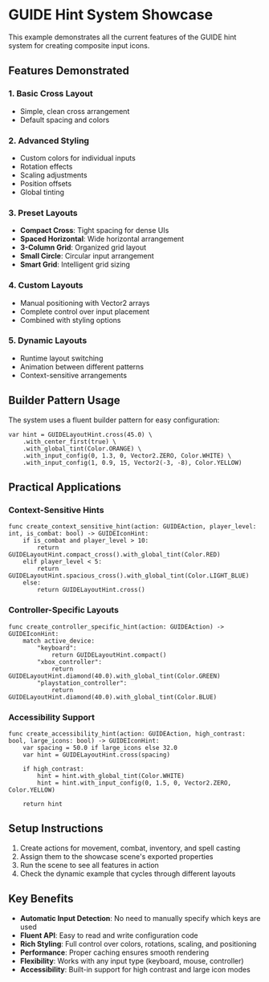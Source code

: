 # GUIDE Hint System Showcase

This example demonstrates all the current features of the GUIDE hint system for creating composite input icons.

## Features Demonstrated

### 1. Basic Cross Layout
- Simple, clean cross arrangement
- Default spacing and colors

### 2. Advanced Styling
- Custom colors for individual inputs
- Rotation effects
- Scaling adjustments
- Position offsets
- Global tinting

### 3. Preset Layouts
- **Compact Cross**: Tight spacing for dense UIs
- **Spaced Horizontal**: Wide horizontal arrangement
- **3-Column Grid**: Organized grid layout
- **Small Circle**: Circular input arrangement
- **Smart Grid**: Intelligent grid sizing

### 4. Custom Layouts
- Manual positioning with Vector2 arrays
- Complete control over input placement
- Combined with styling options

### 5. Dynamic Layouts
- Runtime layout switching
- Animation between different patterns
- Context-sensitive arrangements

## Builder Pattern Usage

The system uses a fluent builder pattern for easy configuration:

```gdscript
var hint = GUIDELayoutHint.cross(45.0) \
    .with_center_first(true) \
    .with_global_tint(Color.ORANGE) \
    .with_input_config(0, 1.3, 0, Vector2.ZERO, Color.WHITE) \
    .with_input_config(1, 0.9, 15, Vector2(-3, -8), Color.YELLOW)
```

## Practical Applications

### Context-Sensitive Hints
```gdscript
func create_context_sensitive_hint(action: GUIDEAction, player_level: int, is_combat: bool) -> GUIDEIconHint:
    if is_combat and player_level > 10:
        return GUIDELayoutHint.compact_cross().with_global_tint(Color.RED)
    elif player_level < 5:
        return GUIDELayoutHint.spacious_cross().with_global_tint(Color.LIGHT_BLUE)
    else:
        return GUIDELayoutHint.cross()
```

### Controller-Specific Layouts
```gdscript
func create_controller_specific_hint(action: GUIDEAction) -> GUIDEIconHint:
    match active_device:
        "keyboard":
            return GUIDELayoutHint.compact()
        "xbox_controller":
            return GUIDELayoutHint.diamond(40.0).with_global_tint(Color.GREEN)
        "playstation_controller":
            return GUIDELayoutHint.diamond(40.0).with_global_tint(Color.BLUE)
```

### Accessibility Support
```gdscript
func create_accessibility_hint(action: GUIDEAction, high_contrast: bool, large_icons: bool) -> GUIDEIconHint:
    var spacing = 50.0 if large_icons else 32.0
    var hint = GUIDELayoutHint.cross(spacing)

    if high_contrast:
        hint = hint.with_global_tint(Color.WHITE)
        hint = hint.with_input_config(0, 1.5, 0, Vector2.ZERO, Color.YELLOW)

    return hint
```

## Setup Instructions

1. Create actions for movement, combat, inventory, and spell casting
2. Assign them to the showcase scene's exported properties
3. Run the scene to see all features in action
4. Check the dynamic example that cycles through different layouts

## Key Benefits

- **Automatic Input Detection**: No need to manually specify which keys are used
- **Fluent API**: Easy to read and write configuration code
- **Rich Styling**: Full control over colors, rotations, scaling, and positioning
- **Performance**: Proper caching ensures smooth rendering
- **Flexibility**: Works with any input type (keyboard, mouse, controller)
- **Accessibility**: Built-in support for high contrast and large icon modes
